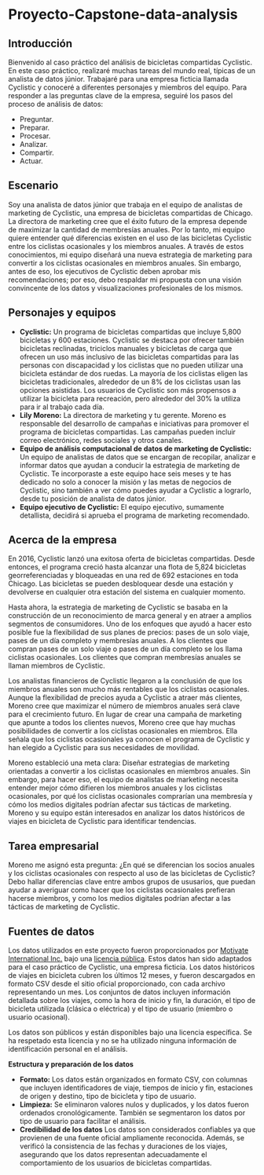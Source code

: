 # Proyecto-Capstone-data-analysis
## Introducción
Bienvenido al caso práctico del análisis de bicicletas compartidas Cyclistic. En este caso práctico, realizaré muchas tareas del mundo real, típicas de un analista de datos júnior. Trabajaré para una empresa ficticia llamada Cyclistic y conoceré a diferentes personajes y miembros del equipo. Para responder a las preguntas clave de la empresa, seguiré los pasos del proceso de análisis de datos: 
* Preguntar.
* Preparar.
* Procesar.
* Analizar.
* Compartir.
* Actuar.

## Escenario
Soy una analista de datos júnior que trabaja en el equipo de analistas de marketing de Cyclistic, una empresa de bicicletas compartidas de Chicago. La directora de marketing cree que el éxito futuro de la empresa depende de maximizar la cantidad de membresías anuales. Por lo tanto, mi equipo quiere entender qué diferencias existen en el uso de las bicicletas Cyclistic entre los ciclistas ocasionales y los miembros anuales. A través de estos conocimientos, mi equipo diseñará una nueva estrategia de marketing para convertir a los ciclistas ocasionales en miembros anuales. Sin embargo, antes de eso, los ejecutivos de Cyclistic deben aprobar mis recomendaciones; por eso, debo respaldar mi propuesta con una visión convincente de los datos y visualizaciones profesionales de los mismos.

## Personajes y equipos
* **Cyclistic:** Un programa de bicicletas compartidas que incluye 5,800 bicicletas y 600 estaciones. Cyclistic se destaca por ofrecer también bicicletas reclinadas, triciclos manuales y bicicletas de carga que ofrecen un uso más inclusivo de las bicicletas compartidas para las personas con discapacidad y los ciclistas que no pueden utilizar una bicicleta estándar de dos ruedas. La mayoría de los ciclistas eligen las bicicletas tradicionales, alrededor de un 8% de los ciclistas usan las opciones asistidas. Los usuarios de Cyclistic son más propensos a utilizar la bicicleta para recreación, pero alrededor del 30% la utiliza para ir al trabajo cada día.
*	**Lily Moreno:** La directora de marketing y tu gerente. Moreno es responsable del desarrollo de campañas e iniciativas para promover el programa de bicicletas compartidas. Las campañas pueden incluir correo electrónico, redes sociales y otros canales.
*	**Equipo de análisis computacional de datos de marketing de Cyclistic:** Un equipo de analistas de datos que se encargan de recopilar, analizar e informar datos que ayudan a conducir la estrategia de marketing de Cyclistic. Te incorporaste a este equipo hace seis meses y te has dedicado no solo a conocer la misión y las metas de negocios de Cyclistic, sino también a ver cómo puedes ayudar a Cyclistic a lograrlo, desde tu posición de analista de datos júnior.
*	**Equipo ejecutivo de Cyclistic:** El equipo ejecutivo, sumamente detallista, decidirá si aprueba el programa de marketing recomendado.

## Acerca de la empresa
En 2016, Cyclistic lanzó una exitosa oferta de bicicletas compartidas. Desde entonces, el programa creció hasta alcanzar una flota de 5,824 bicicletas georreferenciadas y bloqueadas en una red de 692 estaciones en toda Chicago. Las bicicletas se pueden desbloquear desde una estación y devolverse en cualquier otra estación del sistema en cualquier momento.

Hasta ahora, la estrategia de marketing de Cyclistic se basaba en la construcción de un reconocimiento de marca general y en atraer a amplios segmentos de consumidores. Uno de los enfoques que ayudó a hacer esto posible fue la flexibilidad de sus planes de precios: pases de un solo viaje, pases de un día completo y membresías anuales. A los clientes que compran pases de un solo viaje o pases de un día completo se los llama ciclistas ocasionales. Los clientes que compran membresías anuales se llaman miembros de Cyclistic.

Los analistas financieros de Cyclistic llegaron a la conclusión de que los miembros anuales son mucho más rentables que los ciclistas ocasionales. Aunque la flexibilidad de precios ayuda a Cyclistic a atraer más clientes, Moreno cree que maximizar el número de miembros anuales será clave para el crecimiento futuro. En lugar de crear una campaña de marketing que apunte a todos los clientes nuevos, Moreno cree que hay muchas posibilidades de convertir a los ciclistas ocasionales en miembros. Ella señala que los ciclistas ocasionales ya conocen el programa de Cyclistic y han elegido a Cyclistic para sus necesidades de movilidad.

Moreno estableció una meta clara: Diseñar estrategias de marketing orientadas a convertir a los ciclistas ocasionales en miembros anuales. Sin embargo, para hacer eso, el equipo de analistas de marketing necesita entender mejor cómo difieren los miembros anuales y los ciclistas ocasionales, por qué los ciclistas ocasionales comprarían una membresía y cómo los medios digitales podrían afectar sus tácticas de marketing. Moreno y su equipo están interesados en analizar los datos históricos de viajes en bicicleta de Cyclistic para identificar tendencias.

## Tarea empresarial
Moreno me asignó esta pregunta: ¿En qué se diferencian los socios anuales y los ciclistas ocasionales con respecto al uso de las bicicletas de Cyclistic?
Debo hallar diferencias clave entre ambos grupos de ususarios, que puedan ayudar a averiguar como hacer que los ciclistas ocasionales prefieran hacerse miembros, y como los medios digitales podrían afectar a las tácticas de marketing de Cyclistic.

## Fuentes de datos

Los datos utilizados en este proyecto fueron proporcionados por [Motivate International Inc.](https://divvy-tripdata.s3.amazonaws.com/index.html) bajo una [licencia pública](https://divvybikes.com/data-license-agreement). Estos datos han sido adaptados para el caso práctico de Cyclistic, una empresa ficticia.
Los datos históricos de viajes en bicicleta cubren los últimos 12 meses, y fueron descargados en formato CSV desde el sitio oficial proporcionado, con cada archivo representando un mes. Los conjuntos de datos incluyen información detallada sobre los viajes, como la hora de inicio y fin, la duración, el tipo de bicicleta utilizada (clásica o eléctrica) y el tipo de usuario (miembro o usuario ocasional).

Los datos son públicos y están disponibles bajo una licencia específica. Se ha respetado esta licencia y no se ha utilizado ninguna información de identificación personal en el análisis.

**Estructura y preparación de los datos**
* **Formato:** Los datos están organizados en formato CSV, con columnas que incluyen identificadores de viaje, tiempos de inicio y fin, estaciones de origen y destino, tipo de bicicleta y tipo de usuario.
* **Limpieza:** Se eliminaron valores nulos y duplicados, y los datos fueron ordenados cronológicamente. También se segmentaron los datos por tipo de usuario para facilitar el análisis.
* **Credibilidad de los datos**
Los datos son considerados confiables ya que provienen de una fuente oficial ampliamente reconocida. Además, se verificó la consistencia de las fechas y duraciones de los viajes, asegurando que los datos representan adecuadamente el comportamiento de los usuarios de bicicletas compartidas.




